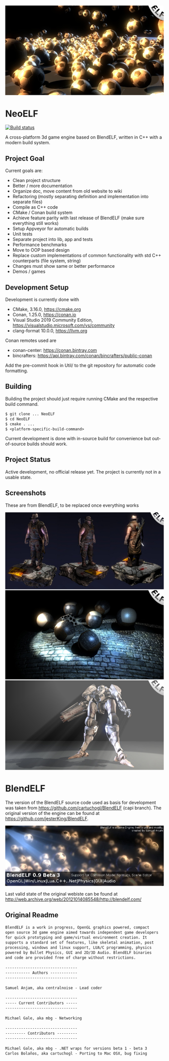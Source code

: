 ![Screen 3](https://github.com/redagito/NeoELF/blob/master/doc/images/blendelf_engine3b.jpg)

# NeoELF

[![Build status](https://ci.appveyor.com/api/projects/status/faq9yhhcel6y2067/branch/master?svg=true)](https://ci.appveyor.com/project/redagito/neoelf/branch/master)

A cross-platform 3d game engine based on BlendELF, written in C++ with a modern build system.

## Project Goal

Current goals are:
* Clean project structure
* Better / more documentation
* Organize doc, move content from old website to wiki
* Refactoring (mostly separating definition and implementation into separate files)
* Compile as C++ code
* CMake / Conan build system
* Achieve feature parity with last release of BlendELF (make sure everything still works)
* Setup Appveyor for automatic builds
* Unit tests
* Separate project into lib, app and tests
* Performance benchmarks
* Move to OOP based design
* Replace custom implementations of common functionality with std C++ counterparts (file system, string)
* Changes must show same or better performance
* Demos / games

## Development Setup

Development is currently done with
* CMake, 3.16.0, https://cmake.org
* Conan, 1.25.0, https://conan.io
* Visual Studio 2019 Community Edition, https://visualstudio.microsoft.com/vs/community
* clang-format 10.0.0, https://llvm.org

Conan remotes used are
* conan-center: https://conan.bintray.com
* bincrafters: https://api.bintray.com/conan/bincrafters/public-conan

Add the pre-commit hook in Util/ to the git repository for automatic code formatting.

## Building

Building the project should just require running CMake and the respective build command.

```
$ git clone ... NeoELF
$ cd NeoELF
$ cmake . ...
$ <platform-specific-build-command>
```

Current development is done with in-source build for convenience but out-of-source builds should work.

## Project Status

Active development, no official release yet.
The project is currently not in a usable state.

## Screenshots

These are from BlendELF, to be replaced once everything works

![Screen 1](https://github.com/redagito/NeoELF/blob/master/doc/images/blendelf_engine1b.jpg)
![Screen 2](https://github.com/redagito/NeoELF/blob/master/doc/images/blendelf_engine2b.jpg)
![Screen 4](https://github.com/redagito/NeoELF/blob/master/doc/images/blendelf_engine4b.jpg)

# BlendELF

The version of the BlendELF source code used as basis for development was taken from https://github.com/cartuchogl/BlendELF (capi branch).
The original version of the engine can be found at https://github.com/jesterKing/BlendELF.

![Banner](https://github.com/redagito/NeoELF/blob/master/doc/images/topbanner.jpg)

Last valid state of the original webiste can be found at http://web.archive.org/web/20121014085548/http://blendelf.com/

## Original Readme

```
BlendELF is a work in progress, OpenGL graphics powered, compact
open source 3d game engine aimed towards independent game developers
for quick prototyping and game/virtual environment creation. It
supports a standard set of features, like skeletal animation, post
processing, windows and linux support, LUA/C programming, physics
powered by Bullet Physics, GUI and 2D/3D Audio. BlendELF binaries
and code are provided free of charge without restrictions. 

--------------------------------
----------- Authors ------------
--------------------------------

Samuel Anjam, aka centralnoise - Lead coder

--------------------------------
----- Current Contributors -----
--------------------------------

Michael Gale, aka mbg - Networking

--------------------------------
--------- Contributors ---------
--------------------------------

Michael Gale, aka mbg - .NET wraps for versions beta 1 - beta 3
Carlos Bolaños, aka cartuchogl - Porting to Mac OSX, bug fixing
```
